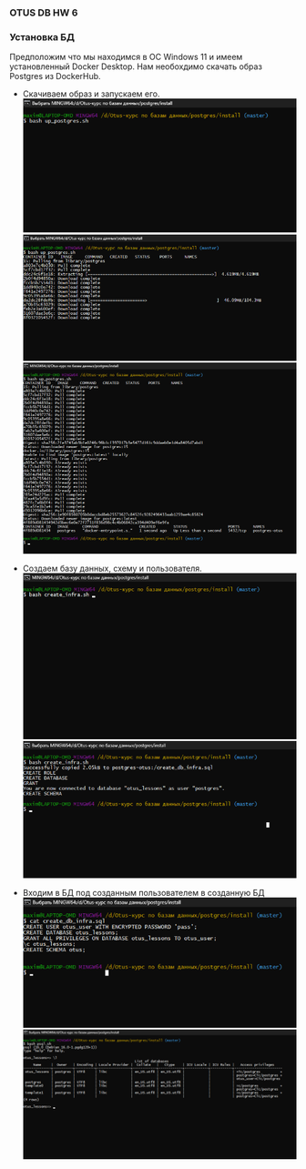 ### OTUS DB HW 6


### Установка БД

Предположим что мы находимся в ОС Windows 11 и имеем установленный Docker Desktop.
Нам необохдимо скачать образ Postgres из DockerHub.

- Скачиваем образ и запускаем его.
![скрипт up_postgres.sh](../images/OTUS_DB_HW_6_1.png)
![скрипт up_postgres.sh](../images/OTUS_DB_HW_6_2.png)
![скрипт up_postgres.sh](../images/OTUS_DB_HW_6_3.png)

- Создаем базу данных, схему и пользователя.
![скрипт create_infra.sh create_db_infra.sql](../images/OTUS_DB_HW_6_4.png)
![скрипт create_infra.sh create_db_infra.sql](../images/OTUS_DB_HW_6_5.png)

- Входим в БД под созданным пользователем в созданную БД
![скрипт psql.sh](../images/OTUS_DB_HW_6_6.png)
![скрипт psql.sh](../images/OTUS_DB_HW_6_7.png)
